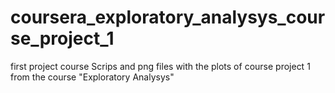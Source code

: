 # coursera_exploratory_analysys_course_project_1
first project course
Scrips and png files with the plots of course project 1 from the course "Exploratory Analysys"
